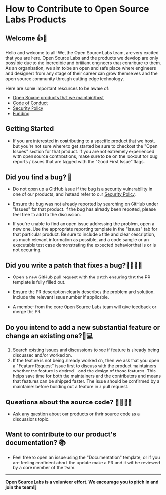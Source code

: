 # How to Contribute to Open Source Labs Products

## Welcome 👍🎉
Hello and welcome to all! We, the Open Source Labs team, are very excited that you are here. Open Source Labs and the products we develop are only possible due to the incredible and brilliant engineers that contribute to them. As an organization, we aim to be an open and safe place where engineers and designers from any stage of their career can grow themselves and the open source community through cutting edge technology.

Here are some important resources to be aware of:
- [Open Source products that we maintain/host](https://github.com/open-source-labs)
- [Code of Conduct](../CODE_OF_CONDUCT.md)
- [Security Policy](../SECURITY.md)
- [Funding](../FUNDING.md)

## Getting Started 
- If you are interested in contributing to a specific product that we host, but you're not sure where to get started be sure to checkout the "Open Issues" section for that product. If you are not extremely experienced with open source contributions, make sure to be on the lookout for bug reports / issues that are tagged with the "Good First Issue" flags.


## Did you find a bug? 🐛
- Do not open up a GitHub issue if the bug is a security vulnerability in one of our products, and instead refer to our [Security Policy](../SECURITY.md).

- Ensure the bug was not already reported by searching on GitHub under "Issues" for that product. If the bug has already been reported, please feel free to add to the discussion.

- If you're unable to find an open issue addressing the problem, open a new one. Use the appropriate reporting template in the "Issues" tab for that particular product. Be sure to include a title and clear description, as much relevant information as possible, and a code sample or an executable test case demonstrating the expected behavior that is or is not occurring.

## Did you write a patch that fixes a bug?🧑‍💻🐛🙅
- Open a new GitHub pull request with the patch ensuring that the PR template is fully filled out.

- Ensure the PR description clearly describes the problem and solution. Include the relevant issue number if applicable.

- A member from the core Open Source Labs team will give feedback or merge the PR.

## Do you intend to add a new substantial feature or change an existing one?🦸💻
1. Search existing issues and discussions to see if feature is already being discussed and/or worked on.
1. If the feature is not being already worked on, then we ask that you open a "Feature Request" issue first to discuss with the product maintainers whether the feature is desired - and the design of those features. This helps save time for both the maintainers and the contributors and means that features can be shipped faster. The issue should be confirmed by a maintainer before building out a feature in a pull request.

## Questions about the source code? 🙋🧑‍💻🤔
- Ask any question about our products or their source code as a discussions topic.

## Want to contribute to our product's documentation? 📚
- Feel free to open an issue using the "Documentation" template, or if you are feeling confident about the update make a PR and it will be reviewed by a core member of the team.

---

__Open Source Labs is a volunteer effort. We encourage you to pitch in and join the team!🙂__
